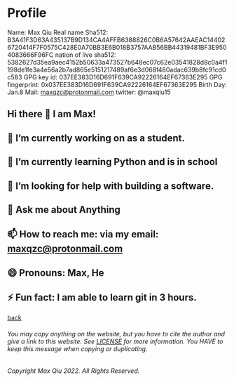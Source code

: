 ﻿# Profile

Name: Max Qiu 
Real name Sha512: B3A41F3D63A435137B9D134CA4AFFB6388826C0B6A57642AAEAC144026720414F7F0575C428E0A70BB3E6B018B3757AAB56BB44319481BF3E9504083666F96FC
nation of live sha512: 5382627d35ea9aec4152b50633a473527b648ec07c62e03541828d8c0a4f1198de1fe3a4e56a2b7ad865e5151217489af6e3d068f480adac639b8fc91cd0c583
GPG key id: 037EE383D16D691F639CA92226164EF67363E295
GPG fingerprint: 0x037EE383D16D691F639CA92226164EF67363E295
Birth Day: Jan.8
Mail: maxqzc@protonmail.com
twitter: @maxqiu15

## Hi there 👋 I am Max!
## 🔭 I’m currently working on as a student.
## 🌱 I’m currently learning Python and is in school
## 🤔 I’m looking for help with building a software.
## 💬 Ask me about Anything
## 📫 How to reach me: via my email: maxqzc@protonmail.com 
## 😄 Pronouns: Max, He
## ⚡ Fun fact: I am able to learn git in 3 hours.


[back](https://qqiumax.github.io/home/)


###### You may copy anything on the website, but you have to cite the author and give a link to this website. See [LICENSE](https://qqiumax.github.io/LICENSE) for more information. You HAVE to keep this message when copying or duplicating.

###### Copyright Max Qiu 2022. All Rights Reserved.